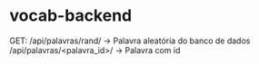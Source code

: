 # vocab-backend

GET:
/api/palavras/rand/ -> Palavra aleatória do banco de dados
/api/palavras/<palavra_id>/ -> Palavra com id

